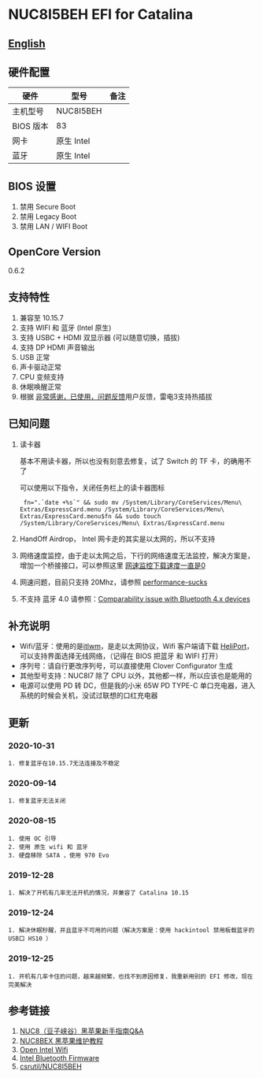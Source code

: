 # NUC8I5BEH EFI for Catalina

## [English](./README_EN.md)

## 硬件配置

| 硬件          | 型号                    | 备注                                 |
| ------------- | ----------------------- | ------------------------------------ |
| 主机型号      | NUC8I5BEH               |                                      |
| BIOS 版本     | 83                      |                                      |
| 网卡          | 原生 Intel              |                                      |
| 蓝牙          | 原生 Intel              |                                      |

## BIOS 设置

1. 禁用 Secure Boot  
2. 禁用 Legacy Boot  
3. 禁用 LAN / WIFI Boot  

## OpenCore Version

0.6.2

## 支持特性

1. 兼容至 10.15.7
2. 支持 WIFI 和 蓝牙 (Intel 原生)
3. 支持 USBC + HDMI 双显示器 (可以随意切换，插拔)
4. 支持 DP HDMI 声音输出
5. USB 正常
6. 声卡驱动正常
7. CPU 变频支持
8. 休眠唤醒正常
9. 根据 [非常感谢，已使用，问题反馈](https://github.com/altjz/NUC8I5BEH-EFI/issues/3)用户反馈，雷电3支持热插拔

## 已知问题

1. 读卡器

   基本不用读卡器，所以也没有刻意去修复，试了 Switch 的 TF 卡，的确用不了

   可以使用以下指令，关闭任务栏上的读卡器图标

   ```shell
    fn=".`date +%s`" && sudo mv /System/Library/CoreServices/Menu\ Extras/ExpressCard.menu /System/Library/CoreServices/Menu\ Extras/ExpressCard.menu$fn && sudo touch /System/Library/CoreServices/Menu\ Extras/ExpressCard.menu
    ```

2. HandOff Airdrop， Intel 网卡走的其实是以太网的，所以不支持

3. 网络速度监控，由于走以太网之后，下行的网络速度无法监控，解决方案是，增加一个桥接接口，可以参照这里 [网速监控下载速度一直是0](https://github.com/OpenIntelWireless/itlwm/issues/172)

4. 网速问题，目前只支持 20Mhz，请参照 [performance-sucks](https://openintelwireless.github.io/itlwm/FAQ.html#performance-sucks)

5. 不支持 蓝牙 4.0 请参照：[Comparability issue with Bluetooth 4.x devices](https://github.com/OpenIntelWireless/IntelBluetoothFirmware/issues/51#issuecomment-589949327)

## 补充说明

- Wifi/蓝牙：使用的是[itlwm](https://github.com/OpenIntelWireless/itlwm)，是走以太网协议，Wifi 客户端请下载 [HeliPort](https://github.com/OpenIntelWireless/HeliPort)，可以支持界面选择无线网络，（记得在 BIOS 把蓝牙 和 WIFI 打开）
- 序列号：请自行更改序列号，可以直接使用 Clover Configurator 生成
- 其他型号支持：NUC8I7 除了 CPU 以外，其他都一样，所以应该也是能用的
- 电源可以使用 PD 转 DC，但是我的小米 65W PD TYPE-C 单口充电器，进入系统的时候会关机，没试过联想的口红充电器

## 更新

### 2020-10-31

    1. 修复蓝牙在10.15.7无法连接及不稳定

### 2020-09-14

    1. 修复蓝牙无法关闭

### 2020-08-15

    1. 使用 OC 引导
    2. 使用 原生 wifi 和 蓝牙
    3. 硬盘移除 SATA ，使用 970 Evo

### 2019-12-28

    1. 解决了开机有几率无法开机的情况，并兼容了 Catalina 10.15

### 2019-12-24

    1. 解决休眠秒醒，并且蓝牙不可用的问题（解决方案是：使用 hackintool 禁用板载蓝牙的USB口 HS10 ）

### 2019-12-25

    1. 开机有几率卡住的问题，越来越频繁，也找不到原因修复，我重新用别的 EFI 修改，现在完美解决

## 参考链接

1. [NUC8（豆子峡谷）黑苹果新手指南Q&A](https://www.jianshu.com/p/b298da6afef3)
2. [NUC8BEX 黑苹果维护教程](https://www.jianshu.com/p/2b8516276147)
3. [Open Intel Wifi](https://github.com/OpenIntelWireless/itlwm)
4. [Intel Bluetooth Firmware](https://github.com/OpenIntelWireless/IntelBluetoothFirmware)
5. [csrutil/NUC8I5BEH](https://github.com/csrutil/NUC8I5BEH)
